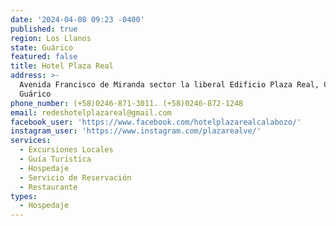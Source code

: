 ```yaml
---
date: '2024-04-08 09:23 -0400'
published: true
region: Los Llanos
state: Guárico
featured: false
title: Hotel Plaza Real
address: >-
  Avenida Francisco de Miranda sector la liberal Edificio Plaza Real, Calabozo,
  Guárico  
phone_number: (+58)0246-871-3011. (+58)0246-872-1248
email: redeshotelplazareal@gmail.com
facebook_user: 'https://www.facebook.com/hotelplazarealcalabozo/'
instagram_user: 'https://www.instagram.com/plazarealve/'
services:
  - Excursiones Locales
  - Guía Turística
  - Hospedaje
  - Servicio de Reservación
  - Restaurante
types:
  - Hospedaje
---
```


